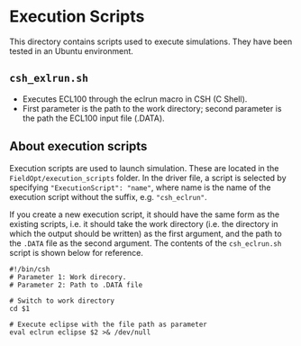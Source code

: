 # Execution Scripts

This directory contains scripts used to execute simulations. They have been tested in an Ubuntu environment.

## `csh_exlrun.sh`
* Executes ECL100 through the eclrun macro in CSH (C Shell).
* First parameter is the path to the work directory; second parameter is the path the ECL100 input file (.DATA).

## About execution scripts
Execution scripts are used to launch simulation. These are located in the `FieldOpt/execution_scripts` folder. In the driver file, a script is selected by specifying `"ExecutionScript": "name"`, where name is the name of the execution script without the suffix, e.g. `"csh_eclrun"`.

If you create a new execution script, it should have the same form as the existing scripts, i.e. it should take the work directory (i.e. the directory in which the output should be written) as the first argument, and the path to the `.DATA` file as the second argument. The contents of the `csh_eclrun.sh` script is shown below for reference.

```
#!/bin/csh
# Parameter 1: Work direcory.
# Parameter 2: Path to .DATA file

# Switch to work directory
cd $1

# Execute eclipse with the file path as parameter
eval eclrun eclipse $2 >& /dev/null

```
